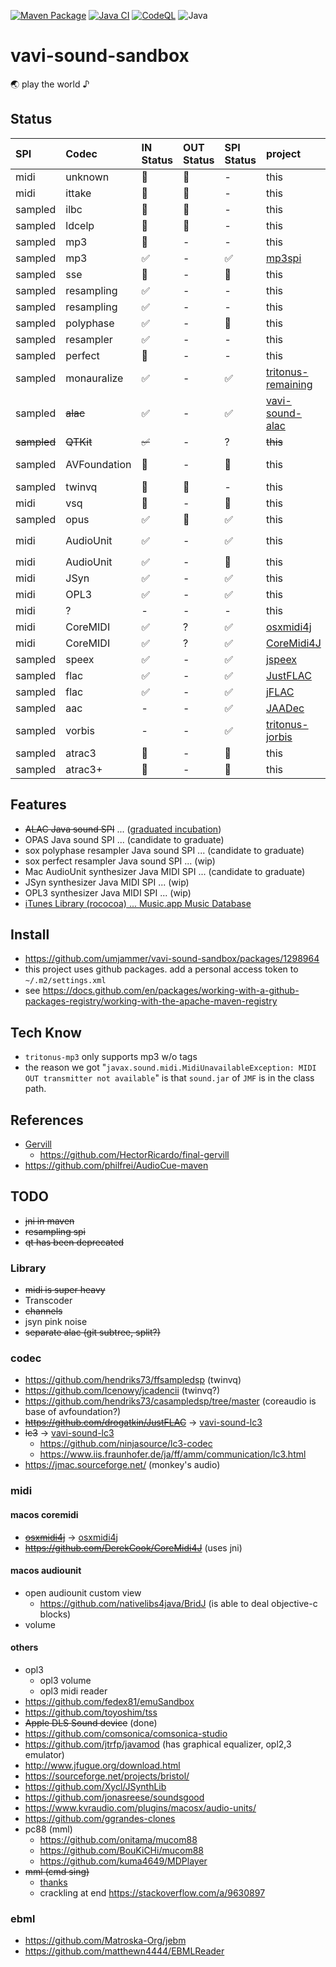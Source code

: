 [![Maven Package](https://github.com/umjammer/vavi-sound-sandbox/actions/workflows/maven-publish.yml/badge.svg)](https://github.com/umjammer/vavi-sound-sandbox/actions/workflows/maven-publish.yml)
[![Java CI](https://github.com/umjammer/vavi-sound-sandbox/actions/workflows/maven.yml/badge.svg)](https://github.com/umjammer/vavi-sound-sandbox/actions/workflows/maven.yml)
[![CodeQL](https://github.com/umjammer/vavi-sound-sandbox/actions/workflows/codeql-analysis.yml/badge.svg)](https://github.com/umjammer/vavi-sound-sandbox/actions/workflows/codeql-analysis.yml)
![Java](https://img.shields.io/badge/Java-17-b07219)

# vavi-sound-sandbox

🌏 play the world ♪ 

## Status

| **SPI**     | **Codec**    | **IN Status** | **OUT Status** | **SPI Status** | **project**                                                          | **Description**                                                                                                              | **Comment**                                                  |
|:------------|:-------------|:--------------|:---------------|:---------------|:---------------------------------------------------------------------|:-----------------------------------------------------------------------------------------------------------------------------|:-------------------------------------------------------------|
| midi        | unknown      | 🚫 | 🚫 | - | this                                                                 | MFi by [unknown]()                                                                                                           |                                                              |
| midi        | ittake       | 🚫 | 🚫 | - | this                                                                 | MFi by [ittake](https://web.archive.org/web/20090515001654/http://tokyo.cool.ne.jp/ittake/java/MIDIToMLDv013/MIDIToMLD.html) |                                                              |
| sampled     | ilbc         | 🚫 | 🚫 | - | this                                                                 | [c](http://www.ilbcfreeware.org/)                                                                                            |                                                              |
| sampled     | ldcelp       | 🚫 | 🚫 | - | this                                                                 | [c](ftp://svr-ftp.eng.cam.ac.uk/pub/comp.speech/coding/ldcelp-2.0.tar.gz)                                                    |                                                              |
| sampled     | mp3          | 🚫 | -  | -  | this                                                                 | [mp3](https://github.com/umjammer/vavi-sound-sandbox/tree/master/src/main/java/vavi/sound/mp3)                               | need to deal tags                                            |
| sampled     | mp3          | ✅ | -  | ✅ | [mp3spi](https://github.com/umjammer/mp3spi)                         | [jlayer](https://github.com/umjammer/jlayer)                                                                                 |                                                              |
| sampled     | sse          | 🚫 | -  | 🚫 | this                                                                 | [sse](http://shibatch.sourceforge.net/download/)                                                                             |                                                              |
| sampled     | resampling   | ✅ | -  | -  | this                                                                 | [laoe](http://www.oli4.ch/laoe/home.html)                                                                                    |                                                              |
| sampled     | resampling   | ✅ | -  | -  | this                                                                 | [rohm](https://en.wikipedia.org/wiki/Rohm)                                                                                   |                                                              |
| sampled     | polyphase    | ✅ | -  | 🚧 | this                                                                 | [sox](http://sox.sourceforge.net/) resampling                                                                                |                                                              |
| sampled     | resampler    | ✅ | -  | - | this                                                                 | [sox](http://sox.sourceforge.net/) resampling                                                                                |                                                              |
| sampled     | perfect      | 🚧 | -  | - | this                                                                 | [sox](http://sox.sourceforge.net/) resampling                                                                                |                                                              |
| sampled     | monauralize  | ✅ | - | ✅ | [tritonus-remaining](https://github.com/umjammer/tritonus-remaining) | `PCM2PCMConversionProvider`                                                                                                  | works but not suitable for resampling                        |
| sampled     | ~~alac~~     | ✅ | -  | ✅ | [vavi-sound-alac](https://github.com/umjammer/vavi-sound-alac)       |                                                                                                                              | graduated to vavi-sound-alac                                 |
| ~~sampled~~ | ~~QTKit~~    | ~~✅~~ | -  | ? | ~~this~~                                                             | ~~[rococoa](https://github.com/umjammer/rococoa)~~                                                                           | deprecated                                                   |
| sampled     | AVFoundation | 🚧 | - | 🚧 | this                                                                 | [rococoa](https://github.com/umjammer/rococoa)                                                                               | use `AVAudioConverter` how to return objc value in callback? |
| sampled     | twinvq       | 🚫 | 🚫 | - | this                                                                 |                                                                                                                              | TODO use ffmpeg                                              |
| midi        | vsq          | 🚧 | -  | 🚧 | this                                                                 |                                                                                                                              | YAMAHA Vocaloid                                              |
| sampled     | opus         | ✅ | 🚫 | ✅ | this                                                                 | [concentus](https://github.com/lostromb/concentus)                                                                           |                                                              |
| midi        | AudioUnit    | ✅ | - | ✅ | this                                                                 | [rococoa](https://github.com/umjammer/rococoa)                                                                               | use `AVAudioUnitMIDIInstrument/kAudioUnitSubType_DLSSynth`   |
| midi        | AudioUnit    | ✅ | - | 🚫 | this                                                                 | [rococoa](https://github.com/umjammer/rococoa)                                                                               | use `AVAudioUnitSampler`, how to adjust sf2 patch?           |
| midi        | JSyn         | ✅ | -  | ✅ | this                                                                 | [JSyn](https://github.com/philburk/jsyn)                                                                                     | looking for good drums                                       |
| midi        | OPL3         | ✅ | - | ✅ | this                                                                 | [adplug](https://github.com/adplug/adplug)                                                                                   | [opl3-player](http://opl3.cozendey.com/)                     |
| midi        | ?            | -  | -  | -  | this                                                                 |                                                                                                                              | opl, ma                                                      |
| midi        | CoreMIDI     | ✅ | ?  | ✅ | [osxmidi4j](https://github.com/umjammer/osxmidi4j)                   | rococoa                                                                                                                      | iac ✓, network ✓, bluetooth ?                                |
| midi        | CoreMIDI     | ✅ | ?  | ✅ | [CoreMidi4J](https://github.com/DerekCook/CoreMidi4J)                | jni                                                                                                                          | iac ✓, network ✓, bluetooth ?                                |
| sampled     | speex        | ✅ | -  | ✅ | [jspeex](http://jspeex.sourceforge.net/)                             |                                                                                                                              | sample rate is limited to convert                            |
| sampled     | flac         | ✅ | -  | ✅ | [JustFLAC](https://github.com/umjammer/vavi-sound-flac)              |                                                                                                                              |                                                              |
| sampled     | flac         | ✅ | -  | ✅ | [jFLAC](http://jflac.sourceforge.net/)                               |                                                                                                                              |                                                              |
| sampled     | aac          | -  | -  | ✅ | [JAADec](https://github.com/umjammer/vavi-sound-aac)                 |                                                                                                                              |                                                              |
| sampled     | vorbis       | -  | -  | ✅ | [tritonus-jorbis](https://github.com/umjammer/tritonus-jorbis)       |                                                                                                                              |                                                              |
| sampled     | atrac3       | 🚧 | -  | 🚧 | this                                                                 | jpcsp                                                                                                                        | Sony MD                                                      |
| sampled     | atrac3+      | 🚧 | -  | 🚧 | this                                                                 | jpcsp                                                                                                                             | Sony MD                                                      |

## Features

 * ~~ALAC Java sound SPI~~ ... ([graduated incubation](https://github.com/umjammer/vavi-sound-alac))
 * OPAS Java sound SPI ... (candidate to graduate)
 * sox polyphase resampler Java sound SPI ... (candidate to graduate)
 * sox perfect resampler Java sound SPI ... (wip)
 * Mac AudioUnit synthesizer Java MIDI SPI ... (candidate to graduate)
 * JSyn synthesizer Java MIDI SPI ... (wip)
 * OPL3 synthesizer Java MIDI SPI ... (wip)
 * [iTunes Library (rococoa) ... Music.app Music Database](https://github.com/umjammer/vavi-sound-sandbox/tree/master/src/main/java/vavix/rococoa/ituneslibrary)

## Install

 * https://github.com/umjammer/vavi-sound-sandbox/packages/1298964
 * this project uses github packages. add a personal access token to `~/.m2/settings.xml`
 * see https://docs.github.com/en/packages/working-with-a-github-packages-registry/working-with-the-apache-maven-registry

## Tech Know

  * `tritonus-mp3` only supports mp3 w/o tags
  * the reason we got "`javax.sound.midi.MidiUnavailableException: MIDI OUT transmitter not available`" is that `sound.jar` of `JMF` is in the class path.

## References

 * [Gervill](https://github.com/bluenote10/gervill)
   * https://github.com/HectorRicardo/final-gervill
 * https://github.com/philfrei/AudioCue-maven

## TODO

 * ~~jni in maven~~
 * ~~resampling spi~~
 * ~~qt has been deprecated~~

### Library

 * ~~midi is super heavy~~
 * Transcoder
 * ~~channels~~
 * jsyn pink noise
 * ~~separate alac (git subtree, split?)~~

### codec

 * https://github.com/hendriks73/ffsampledsp (twinvq)
 * https://github.com/Icenowy/jcadencii (twinvq?)
 * https://github.com/hendriks73/casampledsp/tree/master (coreaudio is base of avfoundation?)
 * ~~https://github.com/drogatkin/JustFLAC~~ → [vavi-sound-lc3](https://github.com/umjammer/vavi-sound-flac)
 * ~~lc3~~ → [vavi-sound-lc3](https://github.com/umjammer/vavi-sound-lc3)
   * https://github.com/ninjasource/lc3-codec
   * https://www.iis.fraunhofer.de/ja/ff/amm/communication/lc3.html
 * https://jmac.sourceforge.net/ (monkey's audio)

### midi

#### macos coremidi

 * ~~[osxmidi4j](https://github.com/locurasoft/osxmidi4j)~~ → [osxmidi4j](https://github.com/umjammer/osxmidi4j)
 * ~~https://github.com/DerekCook/CoreMidi4J~~ (uses jni)

#### macos audiounit

 * open audiounit custom view
   * https://github.com/nativelibs4java/BridJ (is able to deal objective-c blocks)
 * volume

#### others

 * opl3
   * opl3 volume
   * opl3 midi reader
 * https://github.com/fedex81/emuSandbox
 * https://github.com/toyoshim/tss
 * ~~Apple DLS Sound device~~ (done)
 * https://github.com/comsonica/comsonica-studio
 * https://github.com/jtrfp/javamod (has graphical equalizer, opl2,3 emulator)
 * http://www.jfugue.org/download.html
 * https://sourceforge.net/projects/bristol/
 * https://github.com/Xycl/JSynthLib
 * https://github.com/jonasreese/soundsgood
 * https://www.kvraudio.com/plugins/macosx/audio-units/
 * https://github.com/ggrandes-clones
 * pc88 (mml)
   * https://github.com/onitama/mucom88
   * https://github.com/BouKiCHi/mucom88
   * https://github.com/kuma4649/MDPlayer
 * ~~mml (cmd sing)~~
    * [thanks](http://asamomiji.jp/contents/mml-player)
    * crackling at end https://stackoverflow.com/a/9630897

### ebml

 * https://github.com/Matroska-Org/jebm
 * https://github.com/matthewn4444/EBMLReader
